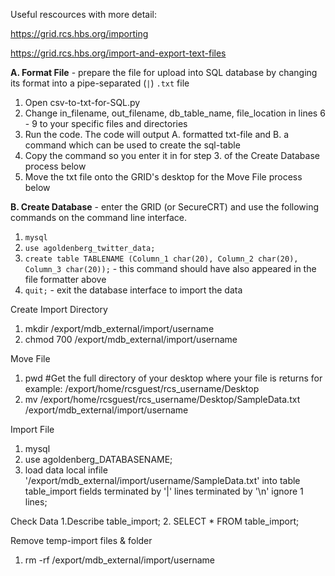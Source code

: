 Useful rescources with more detail: 

https://grid.rcs.hbs.org/importing

https://grid.rcs.hbs.org/import-and-export-text-files

**A. Format File** - prepare the file for upload into SQL database by changing its format into a pipe-separated (`|`) `.txt` file
1. Open csv-to-txt-for-SQL.py
2. Change in_filename, out_filename, db_table_name, file_location in lines 6 - 9 to your specific files and directories
3. Run the code. The code will output A. formatted txt-file and B. a command which can be used to create the sql-table
4. Copy the command so you enter it in for step 3. of the Create Database process below
5. Move the txt file onto the GRID's desktop for the Move File process below

**B. Create Database** - enter the GRID (or SecureCRT) and use the following commands on the command line interface.
1. `mysql`
2. `use agoldenberg_twitter_data;`
3. `create table TABLENAME (Column_1 char(20), Column_2 char(20), Column_3 char(20));` - this command should have also appeared in the file formatter above
4. `quit;` - exit the database interface to import the data

Create Import Directory
1. mkdir /export/mdb_external/import/username
2. chmod 700 /export/mdb_external/import/username

Move File
1. pwd #Get the full directory of your desktop where your file is
returns for example: /export/home/rcsguest/rcs_username/Desktop
2. mv /export/home/rcsguest/rcs_username/Desktop/SampleData.txt /export/mdb_external/import/username

Import File
1. mysql
2. use agoldenberg_DATABASENAME;
3. load data local infile '/export/mdb_external/import/username/SampleData.txt' into table table_import fields terminated by '|' lines terminated by '\n' ignore 1 lines;

Check Data
1.Describe table_import;
2. SELECT * FROM table_import;

Remove temp-import files & folder
1. rm -rf /export/mdb_external/import/username


